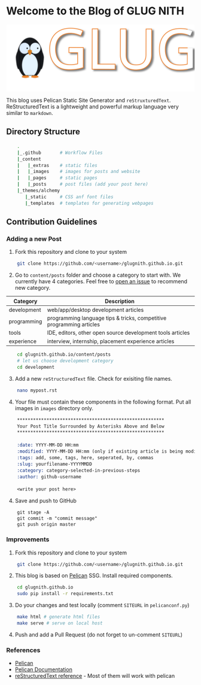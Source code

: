 # Welcome to the Blog of GLUG NITH 

<img src="content/images/glug-dark.svg" align=center alt="The GLUG Logo">

This blog uses Pelican Static Site Generator and `reStruxturedText`. ReStructuredText is a lightweight and powerful markup language very similar to `markdown`.

## Directory Structure

```bash
    .
    |_.github       # Workflow Files
    |_content
    |   |_extras    # static files
    |   |_images    # images for posts and website
    |   |_pages     # static pages
    |   |_posts     # post files (add your post here)
    |_themes/alchemy
       |_static     # CSS anf font files
       |_templates  # templates for generating webpages
```

## Contribution Guidelines

### Adding a new Post

1. Fork this repository and clone to your system

```bash
    git clone https://github.com/<username>/glugnith.github.io.git
```

2. Go to `content/posts` folder and choose a category to start with. We currently have 4 categories. Feel free to [open an issue](https://github.com/glugnith/glugnith.github.io/issues) to recommend new category. 

| Category | Description |
| --- | --- |
| development | web/app/desktop development articles |
| programming | programming language tips & tricks, competitive programming articles |
| tools | IDE, editors, other open source development tools articles |
| experience | interview, internship, placement experience articles |

```bash
    cd glugnith.github.io/content/posts
    # let us choose development category
    cd development
```
3. Add a new `reStructuredText` file. Check for exisiting file names.

```bash
    nano mypost.rst
```
4. Your file must contain these components in the following format. Put all images in `images` directory only.

```rst
    *******************************************************
    Your Post Title Surrounded by Asterisks Above and Below
    *******************************************************

    :date: YYYY-MM-DD HH:mm
    :modified: YYYY-MM-DD HH:mm (only if existing article is being modified)
    :tags: add, some, tags, here, seperated, by, commas
    :slug: yourfilename-YYYYMMDD
    :category: category-selected-in-previous-steps
    :author: github-username

    <write your post here>
```

4. Save and push to GitHub

```shell
    git stage -A
    git commit -m "commit message"
    git push origin master
```

### Improvements

1. Fork this repository and clone to your system

```bash
    git clone https://github.com/<username>/glugnith.github.io.git
```

2. This blog is based on [Pelican](https://blog.getpelican.com/) SSG. Install required components.

```bash
    cd glugnith.github.io
    sudo pip install -r requirements.txt
```

3. Do your changes and test locally (comment `SITEURL` in `pelicanconf.py`)

```bash
    make html # generate html files
    make serve # serve on local host
```
4. Push and add a Pull Request (do not forget to un-comment `SITEURL`)

### References

- [Pelican](https://blog.getpelican.com/)
- [Pelican Documentation](https://docs.getpelican.com/en/latest/index.html)
- [reStructuredText reference](https://www.sphinx-doc.org/en/master/usage/restructuredtext/basics.html) - Most of them will work with pelican
